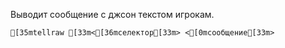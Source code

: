Выводит сообщение с джсон текстом игрокам.
```ansi
[35mtellraw [33m<[36mселектор[33m> <[0mсообщение[33m>
```